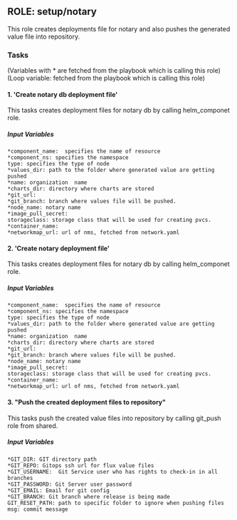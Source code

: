 ## ROLE: setup/notary
This role creates deployments file for notary and also pushes the generated value file into repository.

### Tasks
(Variables with * are fetched from the playbook which is calling this role)
(Loop variable: fetched from the playbook which is calling this role)

#### 1. 'Create notary db deployment file'
This tasks creates deployment files for notary db by calling helm_componet role.
##### Input Variables

    *component_name:  specifies the name of resource
    *component_ns: specifies the namespace
    type: specifies the type of node
    *values_dir: path to the folder where generated value are getting pushed
    *name: organization  name
    *charts_dir: directory where charts are stored
    *git_url: 
    *git_branch: branch where values file will be pushed.
    *node_name: notary name
    *image_pull_secret: 
    storageclass: storage class that will be used for creating pvcs.
    *container_name:
    *networkmap_url: url of nms, fetched from network.yaml

#### 2. 'Create notary  deployment file'
This tasks creates deployment files for notary db by calling helm_componet role.
##### Input Variables

    *component_name:  specifies the name of resource
    *component_ns: specifies the namespace
    type: specifies the type of node
    *values_dir: path to the folder where generated value are getting pushed
    *name: organization  name
    *charts_dir: directory where charts are stored
    *git_url: 
    *git_branch: branch where values file will be pushed.
    *node_name: notary name
    *image_pull_secret: 
    storageclass: storage class that will be used for creating pvcs.
    *container_name:
    *networkmap_url: url of nms, fetched from network.yaml


#### 3. "Push the created deployment files to repository"
This tasks push the created value files into repository by calling git_push role from shared.
##### Input Variables

    *GIT_DIR: GIT directory path
    *GIT_REPO: Gitops ssh url for flux value files
    *GIT_USERNAME:  Git Service user who has rights to check-in in all branches
    *GIT_PASSWORD: Git Server user password
    *GIT_EMAIL: Email for git config
    *GIT_BRANCH: Git branch where release is being made
    GIT_RESET_PATH: path to specific folder to ignore when pushing files
    msg: commit message
